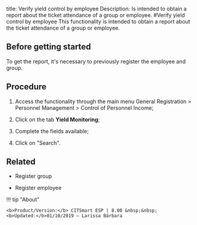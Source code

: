 title: Verify yield control by employee
Description: Is intended to obtain a report about the ticket attendance of a group or employee. 
#Verify yield control by employee
This functionality is intended to obtain a report about the ticket attendance of a group or employee.

Before getting started
--------------------------

To get the report, it's necessary to previously register the employee and group.

Procedure
-------------

1.  Access the functionality through the main menu General Registration \>
    Personnel Management \> Control of Personnel Income;

2.  Click on the tab **Yield Monitoring**;

3.  Complete the fields available;

4.  Click on "Search".

Related
-----------

-   Register group

-   Register employee

!!! tip "About"

    <b>Product/Version:</b> CITSmart ESP | 8.00 &nbsp;&nbsp;
    <b>Updated:</b>01/10/2019 – Larissa Bárbara
